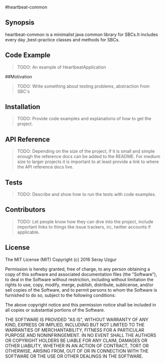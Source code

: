 #heartbeat-common

## Synopsis

heartbeat-common is a minimalist java common library for SBCs.It includes every day ,best-practice classes and methods for SBCs.


## Code Example

>TODO: An example of HeartbeatApplication

##Motivation

>TODO: Write something about testing problems, abstraction from SBC's

## Installation

>TODO: Provide code examples and explanations of how to get the project.

## API Reference

>TODO: Depending on the size of the project, if it is small and simple enough the reference docs can be added to the README. For medium size to larger projects it is important to at least provide a link to where the API reference docs live.

## Tests

>TODO: Describe and show how to run the tests with code examples.

## Contributors

>TODO: Let people know how they can dive into the project, include important links to things like issue trackers, irc, twitter accounts if applicable.

## License
The MIT License (MIT)
Copyright (c) 2016 Seray Uzgur

Permission is hereby granted, free of charge, to any person obtaining a copy of this software and associated documentation files (the "Software"), to deal in the Software without restriction, including without limitation the rights to use, copy, modify, merge, publish, distribute, sublicense, and/or sell copies of the Software, and to permit persons to whom the Software is furnished to do so, subject to the following conditions:

The above copyright notice and this permission notice shall be included in all copies or substantial portions of the Software.

THE SOFTWARE IS PROVIDED "AS IS", WITHOUT WARRANTY OF ANY KIND, EXPRESS OR IMPLIED, INCLUDING BUT NOT LIMITED TO THE WARRANTIES OF MERCHANTABILITY, FITNESS FOR A PARTICULAR PURPOSE AND NONINFRINGEMENT. IN NO EVENT SHALL THE AUTHORS OR COPYRIGHT HOLDERS BE LIABLE FOR ANY CLAIM, DAMAGES OR OTHER LIABILITY, WHETHER IN AN ACTION OF CONTRACT, TORT OR OTHERWISE, ARISING FROM, OUT OF OR IN CONNECTION WITH THE SOFTWARE OR THE USE OR OTHER DEALINGS IN THE SOFTWARE.